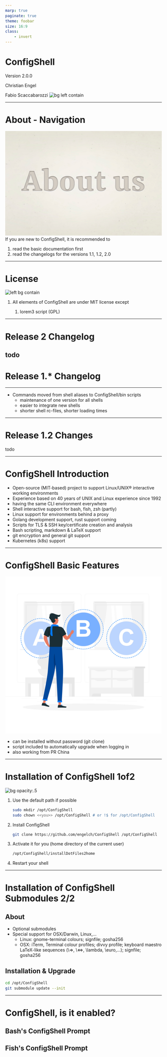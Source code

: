 ```yaml
---
marp: true
paginate: true
theme: foobar
size: 16:9
class:
    - invert
---
```


# ConfigShell

Version 2.0.0

Christian Engel

Fabio Scaccabarozzi
![bg left contain](img/hand-with-support-gears-isolated.jpg)

---

# About - Navigation
![bg right contain](img/about-us-word-debossed-text-style.jpg)
If you are new to ConfigShell, it is recommended to

1. read the basic documentation first
2. read the changelogs for the versions 1.1, 1.2, 2.0

---

# License
![left bg contain](img/terms-use-conditions-rule-policy-regulation-concept.jpg)

1. All elements of ConfigShell are under MIT license except

   1. lorem3 script (GPL)

---

# Release 2 Changelog

todo
---

# Release 1.* Changelog

---

- Commands moved from shell aliases to ConfigShell/bin scripts
    - maintenance of one version for all shells
    - easier to integrate new shells
    - shorter shell rc-files, shorter loading times

---

# Release 1.2 Changes

todo

---

# ConfigShell Introduction

- Open-source (MIT-based) project to support Linux/UNIX® interactive working environments
- Experience based on 40 years of UNIX and Linux experience since 1992
- having the same CLI environment everywhere
- Shell interactive support for bash, fish, zsh (partly)
- Linux support for environments behind a proxy
- Golang development support, rust support coming
- Scripts for TLS & SSH key/certificate creation and analysis
- Bash scripting, markdown & LaTeX support
- git encryption and general git support
- Kubernetes (k8s) support

---

# ConfigShell Basic Features
![bg opacity:.5](img/2888933.jpg)

- can be installed without password (git clone)
- script included to automatically upgrade when logging in
- also working from PR China

---

# Installation of ConfigShell 1of2
![bg opacity:.5](img/crop-sportsman-crouch-start-pose.jpg)
1. Use the default path if possible

    ```bash
    sudo mkdir /opt/ConfigShell
    sudo chown <<you>> /opt/ConfigShell # or !$ for /opt/ConfigShell
    ```
1. Install ConfigShell
    ```bash
    git clone https://github.com/engelch/ConfigShell /opt/ConfigShell
    ```
2. Activate it for you (home directory of the current user)
    ```bash
    /opt/ConfigShell/installDotFiles2home
    ```
3. Restart your shell

---

# Installation of ConfigShell Submodules 2/2

## About

- Optional submodules
- Special support for OSX/Darwin, Linux,...
  - Linux: gnome-terminal colours; signfile; gosha256
  - OSX:  iTerm, Terminal colour profiles; divvy profile; keyboard maestro LaTeX-like sequences (\\=>, \\<=>, \lambda, \euro,...); signfile; gosha256

## Installation & Upgrade
```bash
cd /opt/ConfigShell
git submodule update --init
```

---

# ConfigShell, is it enabled?

## Bash's ConfigShell Prompt

## Fish's ConfigShell Prompt



